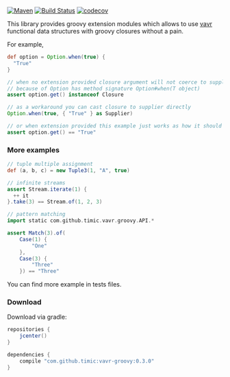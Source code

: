 [![Maven](https://img.shields.io/maven-central/v/com.github.timic/vavr-groovy)](https://search.maven.org/search?q=g:%22com.github.timic%22%20AND%20a:%22vavr-groovy%22)
[![Build Status](https://travis-ci.org/timic/vavr-groovy.svg?branch=master)](https://travis-ci.org/timic/vavr-groovy)
[![codecov](https://codecov.io/gh/timic/vavr-groovy/branch/master/graph/badge.svg)](https://codecov.io/gh/timic/vavr-groovy)

This library provides groovy extension modules which allows to use [vavr](http://vavr.io) functional data structures 
with groovy closures without a pain.

For example,

```groovy
def option = Option.when(true) {
  "True"
}

// when no extension provided closure argument will not coerce to supplier 
// because of Option has method signature Option#when(T object)
assert option.get() instanceof Closure

// as a workaround you can cast closure to supplier directly
Option.when(true, { "True" } as Supplier)

// or when extension provided this example just works as how it should
assert option.get() == "True"
```

### More examples

```groovy
// tuple multiple assignment
def (a, b, c) = new Tuple3(1, "A", true)

// infinite streams
assert Stream.iterate(1) {
  ++ it
}.take(3) == Stream.of(1, 2, 3)

// pattern matching
import static com.github.timic.vavr.groovy.API.*

assert Match(3).of(
    Case(1) {
        "One"
    },
    Case(3) {
        "Three"
    }) == "Three"
```

You can find more example in tests files.

### Download

Download via gradle:

```groovy
repositories {
    jcenter()
}

dependencies {
    compile "com.github.timic:vavr-groovy:0.3.0"
}
```
